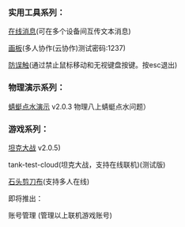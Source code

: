 ### 实用工具系列：

[在线消息](https://game.szy-szy.top/message)(可在多个设备间互传文本消息)  

[画板](https://game.szy-szy.top/paint)(多人协作(云协作)测试密码:1237)  

[防误触](https://game.szy-szy.top/no-touch)(通过禁止鼠标移动和无视键盘按键。按esc退出)  

### 物理演示系列：  

[蜻蜓点水演示](https://game.szy-szy.top/wl/qt) v2.0.3 物理八上蜻蜓点水问题） 
 
### 游戏系列：

[坦克大战](https://game.szy-szy.top/tank-test) v2.0.5)  

tank-test-cloud(坦克大战，支持在线联机)(测试版)  

[石头剪刀布](https://game.szy-szy.top/rock-paper-scissors.html)(支持多人在线)  

即将推出：  

账号管理 (管理以上联机游戏账号)